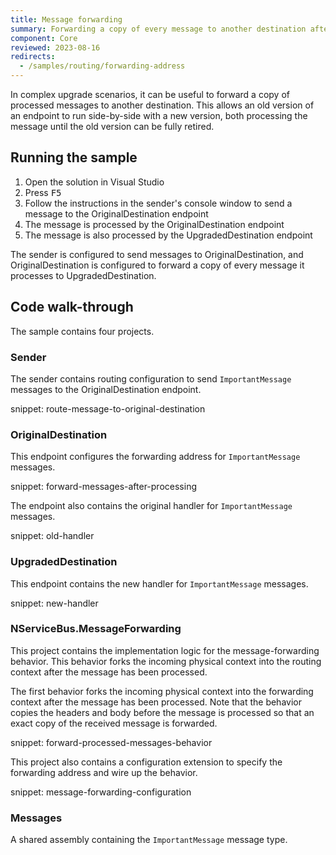 ```yaml
---
title: Message forwarding
summary: Forwarding a copy of every message to another destination after it is processed
component: Core
reviewed: 2023-08-16
redirects:
  - /samples/routing/forwarding-address
---
```


In complex upgrade scenarios, it can be useful to forward a copy of processed messages to another destination. This allows an old version of an endpoint to run side-by-side with a new version, both processing the message until the old version can be fully retired.

## Running the sample

1. Open the solution in Visual Studio
1. Press <kbd>F5</kbd>
1. Follow the instructions in the sender's console window to send a message to the OriginalDestination endpoint
1. The message is processed by the OriginalDestination endpoint
1. The message is also processed by the UpgradedDestination endpoint

The sender is configured to send messages to OriginalDestination, and OriginalDestination is configured to forward a copy of every message it processes to UpgradedDestination.

## Code walk-through

The sample contains four projects.

### Sender

The sender contains routing configuration to send `ImportantMessage` messages to the OriginalDestination endpoint.

snippet: route-message-to-original-destination

### OriginalDestination

This endpoint configures the forwarding address for `ImportantMessage` messages.

snippet: forward-messages-after-processing

The endpoint also contains the original handler for `ImportantMessage` messages.

snippet: old-handler

### UpgradedDestination

This endpoint contains the new handler for `ImportantMessage` messages.

snippet: new-handler

### NServiceBus.MessageForwarding

This project contains the implementation logic for the message-forwarding behavior. This behavior forks the incoming physical context into the routing context after the message has been processed.

The first behavior forks the incoming physical context into the forwarding context after the message has been processed. Note that the behavior copies the headers and body before the message is processed so that an exact copy of the received message is forwarded.

snippet: forward-processed-messages-behavior

This project also contains a configuration extension to specify the forwarding address and wire up the behavior.

snippet: message-forwarding-configuration

### Messages

A shared assembly containing the `ImportantMessage` message type.
